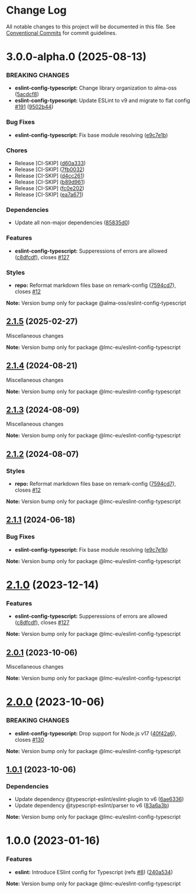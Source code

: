 # Change Log

All notable changes to this project will be documented in this file.
See [Conventional Commits](https://conventionalcommits.org) for commit guidelines.

<a name="3.0.0-alpha.0"></a>

# 3.0.0-alpha.0 (2025-08-13)

### BREAKING CHANGES

- **eslint-config-typescript:** Change library organization to alma-oss ([5acdcf8](https://github.com/lmc-eu/code-quality-tools/commit/5acdcf8))
- **eslint-config-typescript:** Update ESLint to v9 and migrate to flat config [#191](https://github.com/lmc-eu/code-quality-tools/issues/191) ([9502b44](https://github.com/lmc-eu/code-quality-tools/commit/9502b44))

### Bug Fixes

- **eslint-config-typescript:** Fix base module resolving ([e9c7e1b](https://github.com/lmc-eu/code-quality-tools/commit/e9c7e1b))

### Chores

- Release [CI-SKIP] ([d60a333](https://github.com/lmc-eu/code-quality-tools/commit/d60a333))
- Release [CI-SKIP] ([7fb0032](https://github.com/lmc-eu/code-quality-tools/commit/7fb0032))
- Release [CI-SKIP] ([d4cc261](https://github.com/lmc-eu/code-quality-tools/commit/d4cc261))
- Release [CI-SKIP] ([b89d961](https://github.com/lmc-eu/code-quality-tools/commit/b89d961))
- Release [CI-SKIP] ([fc0e202](https://github.com/lmc-eu/code-quality-tools/commit/fc0e202))
- Release [CI-SKIP] ([ea7a671](https://github.com/lmc-eu/code-quality-tools/commit/ea7a671))

### Dependencies

- Update all non-major dependencies ([85835d0](https://github.com/lmc-eu/code-quality-tools/commit/85835d0))

### Features

- **eslint-config-typescript:** Supperessions of errors are allowed ([c8dfcdf](https://github.com/lmc-eu/code-quality-tools/commit/c8dfcdf)), closes [#127](https://github.com/lmc-eu/code-quality-tools/issues/127)

### Styles

- **repo:** Reformat markdown files base on remark-config ([7594cd7](https://github.com/lmc-eu/code-quality-tools/commit/7594cd7)), closes [#12](https://github.com/lmc-eu/code-quality-tools/issues/12)

**Note:** Version bump only for package @alma-oss/eslint-config-typescript

<a name="2.1.5"></a>

## [2.1.5](https://github.com/lmc-eu/code-quality-tools/compare/@lmc-eu/eslint-config-typescript@2.1.4...@lmc-eu/eslint-config-typescript@2.1.5) (2025-02-27)

Miscellaneous changes

**Note:** Version bump only for package @lmc-eu/eslint-config-typescript

<a name="2.1.4"></a>

## [2.1.4](https://github.com/lmc-eu/code-quality-tools/compare/@lmc-eu/eslint-config-typescript@2.1.3...@lmc-eu/eslint-config-typescript@2.1.4) (2024-08-21)

Miscellaneous changes

**Note:** Version bump only for package @lmc-eu/eslint-config-typescript

<a name="2.1.3"></a>

## [2.1.3](https://github.com/lmc-eu/code-quality-tools/compare/@lmc-eu/eslint-config-typescript@2.1.2...@lmc-eu/eslint-config-typescript@2.1.3) (2024-08-09)

Miscellaneous changes

**Note:** Version bump only for package @lmc-eu/eslint-config-typescript

<a name="2.1.2"></a>

## [2.1.2](https://github.com/lmc-eu/code-quality-tools/compare/@lmc-eu/eslint-config-typescript@2.1.1...@lmc-eu/eslint-config-typescript@2.1.2) (2024-08-07)

### Styles

- **repo:** Reformat markdown files base on remark-config ([7594cd7](https://github.com/lmc-eu/code-quality-tools/commit/7594cd7)), closes [#12](https://github.com/lmc-eu/code-quality-tools/issues/12)

**Note:** Version bump only for package @lmc-eu/eslint-config-typescript

<a name="2.1.1"></a>

## [2.1.1](https://github.com/lmc-eu/code-quality-tools/compare/@lmc-eu/eslint-config-typescript@2.1.0...@lmc-eu/eslint-config-typescript@2.1.1) (2024-06-18)

### Bug Fixes

- **eslint-config-typescript:** Fix base module resolving ([e9c7e1b](https://github.com/lmc-eu/code-quality-tools/commit/e9c7e1b))

**Note:** Version bump only for package @lmc-eu/eslint-config-typescript

<a name="2.1.0"></a>

# [2.1.0](https://github.com/lmc-eu/code-quality-tools/compare/@lmc-eu/eslint-config-typescript@2.0.1...@lmc-eu/eslint-config-typescript@2.1.0) (2023-12-14)

### Features

- **eslint-config-typescript:** Supperessions of errors are allowed ([c8dfcdf](https://github.com/lmc-eu/code-quality-tools/commit/c8dfcdf)), closes [#127](https://github.com/lmc-eu/code-quality-tools/issues/127)

**Note:** Version bump only for package @lmc-eu/eslint-config-typescript

<a name="2.0.1"></a>

## [2.0.1](https://github.com/lmc-eu/code-quality-tools/compare/@lmc-eu/eslint-config-typescript@2.0.0...@lmc-eu/eslint-config-typescript@2.0.1) (2023-10-06)

Miscellaneous changes

**Note:** Version bump only for package @lmc-eu/eslint-config-typescript

<a name="2.0.0"></a>

# [2.0.0](https://github.com/lmc-eu/code-quality-tools/compare/@lmc-eu/eslint-config-typescript@1.0.1...@lmc-eu/eslint-config-typescript@2.0.0) (2023-10-06)

### BREAKING CHANGES

- **eslint-config-typescript:** Drop support for Node.js v17 ([40f42a6](https://github.com/lmc-eu/code-quality-tools/commit/40f42a6)), closes [#130](https://github.com/lmc-eu/code-quality-tools/issues/130)

**Note:** Version bump only for package @lmc-eu/eslint-config-typescript

<a name="1.0.1"></a>

## [1.0.1](https://github.com/lmc-eu/code-quality-tools/compare/@lmc-eu/eslint-config-typescript@1.0.0...@lmc-eu/eslint-config-typescript@1.0.1) (2023-10-06)

### Dependencies

- Update dependency @typescript-eslint/eslint-plugin to v6 ([6ae6336](https://github.com/lmc-eu/code-quality-tools/commit/6ae6336))
- Update dependency @typescript-eslint/parser to v6 ([83a6a3b](https://github.com/lmc-eu/code-quality-tools/commit/83a6a3b))

**Note:** Version bump only for package @lmc-eu/eslint-config-typescript

<a name="1.0.0"></a>

# 1.0.0 (2023-01-16)

### Features

- **eslint:** Introduce ESlint config for Typescript (refs [#8](https://github.com/lmc-eu/code-quality-tools/issues/8)) ([240a534](https://github.com/lmc-eu/code-quality-tools/commit/240a534))

**Note:** Version bump only for package @lmc-eu/eslint-config-typescript
